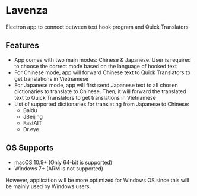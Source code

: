 # Lavenza
Electron app to connect between text hook program and Quick Translators

## Features
- App comes with two main modes: Chinese & Japanese. User is required to choose the correct mode based on the language of hooked text
- For Chinese mode, app will forward Chinese text to Quick Translators to get translations in Vietnamese
- For Japanese mode, app will first send Japanese text to all chosen dictionaries to translate to Chinese. Then, it will forward the translated text to Quick Translators to get translations in Vietnamese
- List of supported dictionaries for translating from Japanese to Chinese:
  - Baidu
  - JBeijing
  - FastAIT
  - Dr.eye

## OS Supports
- macOS 10.9+ (Only 64-bit is supported)
- Windows 7+ (ARM is not supported)

However, application will be more optimized for Windows OS since this will be mainly used by Windows users.

